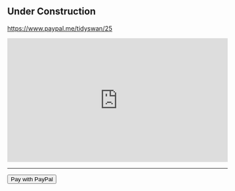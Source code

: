 ## Under Construction

https://www.paypal.me/tidyswan/25


<style>.embed-container { position: relative; padding-bottom: 56.25%; height: 0; overflow: hidden; max-width: 100%; } .embed-container iframe, .embed-container object, .embed-container embed { position: absolute; top: 0; left: 0; width: 100%; height: 100%; }</style><div class='embed-container'><iframe src='https://docs.google.com/forms/d/e/1FAIpQLSf4Of2_eYmI1HVDjU-N14XhHwWLNJGeiEO4rArOs5qScjMVBw/viewform?embedded=true' frameborder='0' marginheight='0' marginwidth='0'>Loading...</iframe></div>


---

<form action="https://www.paypal.com/cgi-bin/webscr" method="post" target="_top">
<input type="hidden" name="cmd" value="_s-xclick">
<input type="hidden" name="hosted_button_id" value="2WCVD5P9AZQVW">
<input type="submit" class="button" value="Pay with PayPal">
<img alt="" border="0" src="https://www.paypalobjects.com/en_GB/i/scr/pixel.gif" width="1" height="1">
</form>
